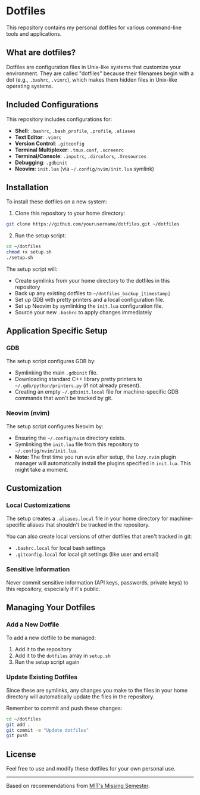 # Dotfiles

This repository contains my personal dotfiles for various command-line tools and applications.

## What are dotfiles?

Dotfiles are configuration files in Unix-like systems that customize your environment. They are called "dotfiles" because their filenames begin with a dot (e.g., `.bashrc`, `.vimrc`), which makes them hidden files in Unix-like operating systems.

## Included Configurations

This repository includes configurations for:

- **Shell**: `.bashrc`, `.bash_profile`, `.profile`, `.aliases`
- **Text Editor**: `.vimrc`
- **Version Control**: `.gitconfig`
- **Terminal Multiplexer**: `.tmux.conf`, `.screenrc`
- **Terminal/Console**: `.inputrc`, `.dircolors`, `.Xresources`
- **Debugging**: `.gdbinit`
- **Neovim**: `init.lua` (via `~/.config/nvim/init.lua` symlink)

## Installation

To install these dotfiles on a new system:

1. Clone this repository to your home directory:
```bash
git clone https://github.com/yourusername/dotfiles.git ~/dotfiles
```

2. Run the setup script:
```bash
cd ~/dotfiles
chmod +x setup.sh
./setup.sh
```

The setup script will:
- Create symlinks from your home directory to the dotfiles in this repository
- Back up any existing dotfiles to `~/dotfiles_backup_[timestamp]`
- Set up GDB with pretty printers and a local configuration file.
- Set up Neovim by symlinking the `init.lua` configuration file.
- Source your new `.bashrc` to apply changes immediately

## Application Specific Setup

### GDB

The setup script configures GDB by:
- Symlinking the main `.gdbinit` file.
- Downloading standard C++ library pretty printers to `~/.gdb/python/printers.py` (if not already present).
- Creating an empty `~/.gdbinit.local` file for machine-specific GDB commands that won't be tracked by git.

### Neovim (nvim)

The setup script configures Neovim by:
- Ensuring the `~/.config/nvim` directory exists.
- Symlinking the `init.lua` file from this repository to `~/.config/nvim/init.lua`.
- **Note:** The first time you run `nvim` after setup, the `lazy.nvim` plugin manager will automatically install the plugins specified in `init.lua`. This might take a moment.

## Customization

### Local Customizations

The setup creates a `.aliases.local` file in your home directory for machine-specific aliases that shouldn't be tracked in the repository.

You can also create local versions of other dotfiles that aren't tracked in git:
- `.bashrc.local` for local bash settings
- `.gitconfig.local` for local git settings (like user and email)

### Sensitive Information

Never commit sensitive information (API keys, passwords, private keys) to this repository, especially if it's public.

## Managing Your Dotfiles

### Add a New Dotfile

To add a new dotfile to be managed:

1. Add it to the repository
2. Add it to the `dotfiles` array in `setup.sh`
3. Run the setup script again

### Update Existing Dotfiles

Since these are symlinks, any changes you make to the files in your home directory will automatically update the files in the repository.

Remember to commit and push these changes:

```bash
cd ~/dotfiles
git add .
git commit -m "Update dotfiles"
git push
```

## License

Feel free to use and modify these dotfiles for your own personal use.

---
Based on recommendations from [MIT's Missing Semester](https://missing.csail.mit.edu/). 